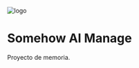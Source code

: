 ![logo](https://github.com/Aldankaamos/Somehow_AI_Manage/assets/93347758/19c9ba51-633c-4c05-9a27-e8053d4ab5af)
# Somehow AI Manage
Proyecto de memoria.
